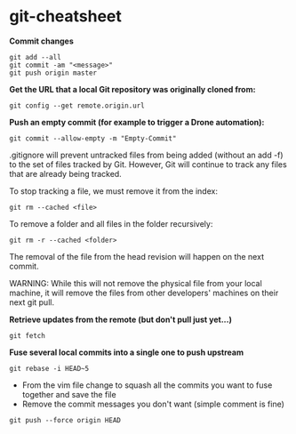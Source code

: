 # git-cheatsheet

**Commit changes**
```
git add --all
git commit -am "<message>"
git push origin master
```

**Get the URL that a local Git repository was originally cloned from:**

```
git config --get remote.origin.url
```

**Push an empty commit (for example to trigger a Drone automation):**

```
git commit --allow-empty -m "Empty-Commit"
```



.gitignore will prevent untracked files from being added (without an add -f) to the set of files tracked by Git. However, Git will continue to track any files that are already being tracked.

To stop tracking a file, we must remove it from the index:
```
git rm --cached <file>
```
To remove a folder and all files in the folder recursively:
```
git rm -r --cached <folder>
```
The removal of the file from the head revision will happen on the next commit.

WARNING: While this will not remove the physical file from your local machine, it will remove the files from other developers' machines on their next git pull.

**Retrieve updates from the remote (but don't pull just yet...)**
```
git fetch
```

**Fuse several local commits into a single one to push upstream**
```
git rebase -i HEAD~5
```
* From the vim file change to squash all the commits you want to fuse together and save the file
* Remove the commit messages you don't want (simple comment is fine)
```
git push --force origin HEAD
```
